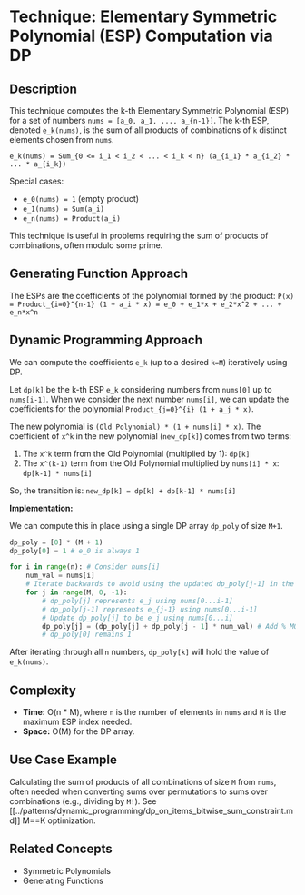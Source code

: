 # Technique: Elementary Symmetric Polynomial (ESP) Computation via DP

## Description

This technique computes the k-th Elementary Symmetric Polynomial (ESP) for a set of numbers `nums = [a_0, a_1, ..., a_{n-1}]`. The k-th ESP, denoted `e_k(nums)`, is the sum of all products of combinations of `k` distinct elements chosen from `nums`.

`e_k(nums) = Sum_{0 <= i_1 < i_2 < ... < i_k < n} (a_{i_1} * a_{i_2} * ... * a_{i_k})`

Special cases:
*   `e_0(nums) = 1` (empty product)
*   `e_1(nums) = Sum(a_i)`
*   `e_n(nums) = Product(a_i)`

This technique is useful in problems requiring the sum of products of combinations, often modulo some prime.

## Generating Function Approach

The ESPs are the coefficients of the polynomial formed by the product:
`P(x) = Product_{i=0}^{n-1} (1 + a_i * x) = e_0 + e_1*x + e_2*x^2 + ... + e_n*x^n`

## Dynamic Programming Approach

We can compute the coefficients `e_k` (up to a desired `k=M`) iteratively using DP.

Let `dp[k]` be the k-th ESP `e_k` considering numbers from `nums[0]` up to `nums[i-1]`. When we consider the next number `nums[i]`, we can update the coefficients for the polynomial `Product_{j=0}^{i} (1 + a_j * x)`.

The new polynomial is `(Old Polynomial) * (1 + nums[i] * x)`.
The coefficient of `x^k` in the new polynomial (`new_dp[k]`) comes from two terms:
1.  The `x^k` term from the Old Polynomial (multiplied by 1): `dp[k]`
2.  The `x^(k-1)` term from the Old Polynomial multiplied by `nums[i] * x`: `dp[k-1] * nums[i]`

So, the transition is: `new_dp[k] = dp[k] + dp[k-1] * nums[i]`

**Implementation:**

We can compute this in place using a single DP array `dp_poly` of size `M+1`.

```python
dp_poly = [0] * (M + 1)
dp_poly[0] = 1 # e_0 is always 1

for i in range(n): # Consider nums[i]
    num_val = nums[i]
    # Iterate backwards to avoid using the updated dp_poly[j-1] in the same iteration
    for j in range(M, 0, -1):
        # dp_poly[j] represents e_j using nums[0...i-1]
        # dp_poly[j-1] represents e_{j-1} using nums[0...i-1]
        # Update dp_poly[j] to be e_j using nums[0...i]
        dp_poly[j] = (dp_poly[j] + dp_poly[j - 1] * num_val) # Add % MOD if needed
        # dp_poly[0] remains 1
```

After iterating through all `n` numbers, `dp_poly[k]` will hold the value of `e_k(nums)`.

## Complexity

*   **Time:** O(n * M), where `n` is the number of elements in `nums` and `M` is the maximum ESP index needed.
*   **Space:** O(M) for the DP array.

## Use Case Example

Calculating the sum of products of all combinations of size `M` from `nums`, often needed when converting sums over permutations to sums over combinations (e.g., dividing by `M!`). See [[../patterns/dynamic_programming/dp_on_items_bitwise_sum_constraint.md]] M==K optimization.

## Related Concepts
*   Symmetric Polynomials
*   Generating Functions 